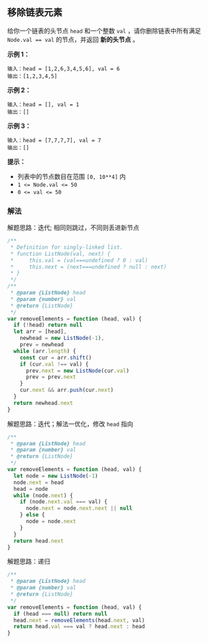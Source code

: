 ## 移除链表元素

给你一个链表的头节点 `head` 和一个整数 `val` ，请你删除链表中所有满足 `Node.val == val` 的节点，并返回 **新的头节点** 。

**示例 1：**

```
输入：head = [1,2,6,3,4,5,6], val = 6
输出：[1,2,3,4,5]
```

**示例 2：**

```
输入：head = [], val = 1
输出：[]
```

**示例 3：**

```
输入：head = [7,7,7,7], val = 7
输出：[]
```

**提示：**

- 列表中的节点数目在范围 `[0, 10**4]` 内
- `1 <= Node.val <= 50`
- `0 <= val <= 50`

### 解法

解题思路：迭代; 相同则跳过，不同则丢进新节点

```js
/**
 * Definition for singly-linked list.
 * function ListNode(val, next) {
 *     this.val = (val===undefined ? 0 : val)
 *     this.next = (next===undefined ? null : next)
 * }
 */
/**
 * @param {ListNode} head
 * @param {number} val
 * @return {ListNode}
 */
var removeElements = function (head, val) {
  if (!head) return null
  let arr = [head],
    newhead = new ListNode(-1),
    prev = newhead
  while (arr.length) {
    const cur = arr.shift()
    if (cur.val !== val) {
      prev.next = new ListNode(cur.val)
      prev = prev.next
    }
    cur.next && arr.push(cur.next)
  }
  return newhead.next
}
```

解题思路：迭代；解法一优化，修改 `head` 指向

```js
/**
 * @param {ListNode} head
 * @param {number} val
 * @return {ListNode}
 */
var removeElements = function (head, val) {
  let node = new ListNode(-1)
  node.next = head
  head = node
  while (node.next) {
    if (node.next.val === val) {
      node.next = node.next.next || null
    } else {
      node = node.next
    }
  }
  return head.next
}
```

解题思路：递归

```js
/**
 * @param {ListNode} head
 * @param {number} val
 * @return {ListNode}
 */
var removeElements = function (head, val) {
  if (head === null) return null
  head.next = removeElements(head.next, val)
  return head.val === val ? head.next : head
}
```
